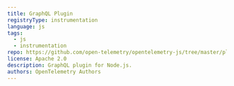 ```yaml
---
title: GraphQL Plugin
registryType: instrumentation
language: js
tags:
  - js
  - instrumentation
repo: https://github.com/open-telemetry/opentelemetry-js/tree/master/plugins/node/opentelemetry-instrumentation-graphql
license: Apache 2.0
description: GraphQL plugin for Node.js.
authors: OpenTelemetry Authors
---
```

